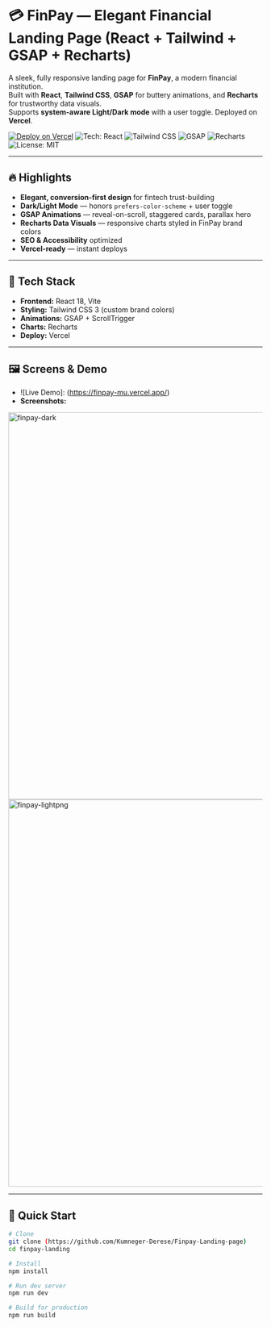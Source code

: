 # 💳 FinPay — Elegant Financial Landing Page (React + Tailwind + GSAP + Recharts)

A sleek, fully responsive landing page for **FinPay**, a modern financial institution.  
Built with **React**, **Tailwind CSS**, **GSAP** for buttery animations, and **Recharts** for trustworthy data visuals.  
Supports **system-aware Light/Dark mode** with a user toggle. Deployed on **Vercel**.

<p align="left">
  <a href="https://vercel.com/"><img alt="Deploy on Vercel" src="https://img.shields.io/badge/Deploy-Vercel-black?logo=vercel"></a>
  <img alt="Tech: React" src="https://img.shields.io/badge/React-18+-2A8E9E?logo=react&logoColor=white">
  <img alt="Tailwind CSS" src="https://img.shields.io/badge/Tailwind-3+-2A8E9E?logo=tailwindcss&logoColor=white">
  <img alt="GSAP" src="https://img.shields.io/badge/GSAP-3+-2A8E9E?logo=greensock&logoColor=white">
  <img alt="Recharts" src="https://img.shields.io/badge/Recharts-2+-2A8E9E">
  <img alt="License: MIT" src="https://img.shields.io/badge/License-MIT-2A8E9E">
</p>

---

## 🔥 Highlights

- **Elegant, conversion-first design** for fintech trust-building
- **Dark/Light Mode** — honors `prefers-color-scheme` + user toggle
- **GSAP Animations** — reveal-on-scroll, staggered cards, parallax hero
- **Recharts Data Visuals** — responsive charts styled in FinPay brand colors
- **SEO & Accessibility** optimized
- **Vercel-ready** — instant deploys

---

## 🧱 Tech Stack

- **Frontend:** React 18, Vite
- **Styling:** Tailwind CSS 3 (custom brand colors)
- **Animations:** GSAP + ScrollTrigger
- **Charts:** Recharts
- **Deploy:** Vercel

---

## 🖼️ Screens & Demo

- ![Live Demo]: (https://finpay-mu.vercel.app/)
- **Screenshots:**  

<img width="1366" height="768" alt="finpay-dark" src="https://github.com/user-attachments/assets/66fafd1c-d96c-4558-b601-b8aac05c69e2" />
<img width="1366" height="768" alt="finpay-lightpng" src="https://github.com/user-attachments/assets/c4c40c6f-5a6f-48df-800c-5a57f5aec2ee" />

---

## 🚀 Quick Start

```bash
# Clone
git clone (https://github.com/Kumneger-Derese/Finpay-Landing-page)
cd finpay-landing

# Install
npm install

# Run dev server
npm run dev

# Build for production
npm run build
